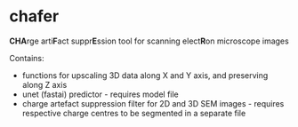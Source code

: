 # chafer
**CHA**rge arti**F**act suppr**E**ssion tool for scanning elect**R**on microscope images

Contains:

- functions for upscaling 3D data along X and Y axis, and preserving along Z axis
- unet (fastai) predictor - requires model file
- charge artefact suppression filter for 2D and 3D SEM images - requires respective charge centres to be segmented in a separate file
